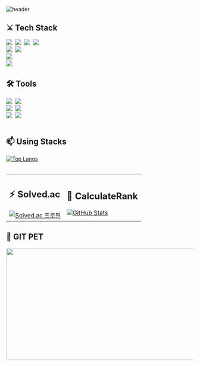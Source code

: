 ![header](https://capsule-render.vercel.app/api?type=Cylinder&text=Kwak%20Hyo%20Jae&fontColor=black&fontSize=35&color=DCDCDC)

<table>
  <tr>
    <div class="Web_Front_lang">
      <h2>⚔ Tech Stack</h2>
      <img src="https://img.shields.io/badge/html5-E34F26.svg?style=for-the-badge&logo=html5&logoColor=white" />&nbsp
      <img src="https://img.shields.io/badge/css3-1572B6.svg?style=for-the-badge&logo=css&logoColor=white" />&nbsp
      <img src="https://img.shields.io/badge/javascript-F7DF1E.svg?style=for-the-badge&logo=javascript&logoColor=20232a" />&nbsp
      <img src="https://img.shields.io/badge/TailWind CSS-06B6D4.svg?style=for-the-badge&logo=tailwindcss&logoColor=black" />&nbsp
    </div>
    <div class="Web_Front_Framework">
      <img src="https://img.shields.io/badge/vue3-00A82D.svg?style=for-the-badge&logo=VUE.js&logoColor=#4FC08D" />&nbsp
      <img src="https://img.shields.io/badge/REACT-61DAFB.svg?style=for-the-badge&logo=REACT&logoColor=black" />&nbsp
    </div>
    <div class="Web_Back_lang">
      <img src="https://img.shields.io/badge/java-00B388.svg?style=for-the-badge&logo=OpenJDK&logoColor=black" />&nbsp
    </div>
    <div class="Data_lang">
      <img src="https://img.shields.io/badge/mysql-4479A1.svg?style=for-the-badge&logo=MYSQL&logoColor=black" />&nbsp
    </div>
  </tr>
  <tr>
    <div class="Source_tools">
      <h2>🛠 Tools</h2>
      <img src="https://img.shields.io/badge/git-F05033.svg?style=for-the-badge&logo=git&logoColor=white" />&nbsp
      <img src="https://img.shields.io/badge/openAI-412991.svg?style=for-the-badge&logo=openai&logoColor=white" />&nbsp
    </div>
    <div class="Web_tools">
      <img src="https://img.shields.io/badge/github-181717.svg?style=for-the-badge&logo=github&logoColor=white" />&nbsp
      <img src="https://img.shields.io/badge/Notion-F3F3F3.svg?style=for-the-badge&logo=notion&logoColor=black" />&nbsp
    </div>
    <div class="Idle">
      <img src="https://img.shields.io/badge/IntelliJ IDEA-red.svg?style=for-the-badge&logo=intellijidea&logoColor=white" />&nbsp
      <img src="https://img.shields.io/badge/Figma-F24E1E.svg?style=for-the-badge&logo=Figma&logoColor=black" />&nbsp
    </div>
  </tr>
</table>

<table>
  <tr>
    <div>
      <h2>📫 Using Stacks</h2>
      <a href="https://github.com/REVE97">
        <img src="https://github-readme-stats.vercel.app/api/top-langs/?username=REVE97&layout=compact&exclude_repo=SW_project" alt="Top Langs" />
      </a>
    </div>
  </tr>
</table>

<table>
  <tr>
    <td>
      <h2>⚡ Solved.ac</h2>
      <a href="https://solved.ac/gywo9675">
        <img src="http://mazassumnida.wtf/api/v2/generate_badge?boj=gywo9675" alt="Solved.ac 프로필" />
      </a>
    </td>
    <td>
      <h2>🔭 CalculateRank</h2>
    <a href="https://github.com/REVE97">
      <img src="https://github-readme-stats.vercel.app/api?username=REVE97&show_icons=true&theme=dracula" alt="GitHub Stats" />
    </a>
    </td>
  </tr>
</table>

<table id = "Git Pet">
  <h2>🐾 GIT PET</h2>
  <a href="https://www.gitanimals.org/en_US?utm_medium=image&utm_source=REVE97&utm_content=farm">
    <img src="https://render.gitanimals.org/farms/REVE97"
      width="800"
      height="300"
    />
  </a>
</table>
